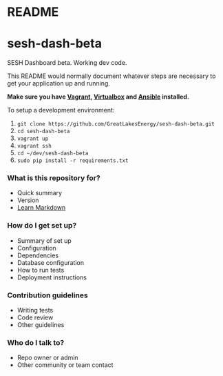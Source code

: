 # README #

# sesh-dash-beta
SESH Dashboard beta. Working dev code.

This README would normally document whatever steps are necessary to get your application up and running.

**Make sure you have [Vagrant](https://www.vagrantup.com/downloads.html), [Virtualbox](https://www.virtualbox.org/wiki/Downloads) and [Ansible](http://docs.ansible.com/ansible/intro_installation.html) installed.**

To setup a development environment:
 1. `git clone https://github.com/GreatLakesEnergy/sesh-dash-beta.git`
 1. `cd sesh-dash-beta`
 1. `vagrant up`
 1. `vagrant ssh`
 1. `cd ~/dev/sesh-dash-beta`
 1. `sudo pip install -r requirements.txt`
 

### What is this repository for? ###

* Quick summary
* Version
* [Learn Markdown](https://bitbucket.org/tutorials/markdowndemo)

### How do I get set up? ###

* Summary of set up
* Configuration
* Dependencies
* Database configuration
* How to run tests
* Deployment instructions

### Contribution guidelines ###

* Writing tests
* Code review
* Other guidelines

### Who do I talk to? ###

* Repo owner or admin
* Other community or team contact
